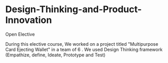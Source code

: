 # Design-Thinking-and-Product-Innovation
Open Elective


During this elective course, We worked on a project titled "Multipurpose Card Ejecting Wallet" in a team of 6 . We used Design Thinking framework (Empathize, define, Ideate, Prototype and Test)
